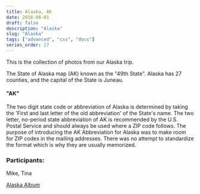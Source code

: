 ```yaml
---
title: Alaska, AK
date: 2018-08-01
draft: false
description: "Alaska"
slug: "Alaska"
tags: ["advanced", "css", "docs"]
series_order: 27
---
```


This is the collection of photos from our Alaska trip.

The State of Alaska map (AK) known as the "49th State". Alaska has 27 counties, and the capital of the State is Juneau.
#### "AK"
The two digit state code or abbreviation of Alaska is determined by taking the 'First and last letter of the old abbreviation' of the State's name.  The two letter, no-period state abbreviation of AK is recommended by the U.S. Postal Service and should always be used where a ZIP code follows. The purpose of introducing the AK Abbreviation for Alaska was to make room for ZIP codes in the mailing addresses. There was no attempt to standardize the format which is why they are usually memorized.

### Participants:
Mike, Tina

[Alaska Album](https://photos.app.goo.gl/x9gCXAfNfPJyt4zu9)
